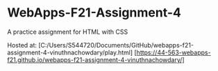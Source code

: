# WebApps-F21-Assignment-4
A practice assignment for HTML with CSS

Hosted at: [C:/Users/S544720/Documents/GitHub/webapps-f21-assignment-4-vinuthnachowdary/play.html] [https://44-563-webapps-f21.github.io/webapps-f21-assignment-4-vinuthnachowdary/]

